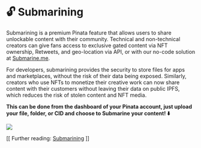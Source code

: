# 🔓 Submarining

Submarining is a premium Pinata feature that allows users to share unlockable content with their community. Technical and non-technical creators can give fans access to exclusive gated content via NFT ownership, Retweets, and geo-location via API, or with our no-code solution at [Submarine.me](https://www.submarine.me/).

For developers, submarining provides the security to store files for apps and marketplaces, without the risk of their data being exposed. Similarly, creators who use NFTs to monetize their creative work can now share content with their customers without leaving their data on public IPFS, which reduces the risk of stolen content and NFT media.

**This can be done from the dashboard of your Pinata account, just upload your file, folder, or CID and choose to Submarine your content! ⬇️**

![](https://lh3.googleusercontent.com/QZ3QlZAY8Td-foI9BiXDOn4YhgjGFwHDzZNVQanq\_DHlzz\_5K-INl4IAwm\_WlQJmMeTID3IvBUJ9ipDhv8kw1sXr3Pr7PRlw3JQ7xZEZabD87hK1UNOt1ElPqr-u1ssDtmKVsbl1xpkzmXbt7UmmhEs)

\[\[ Further reading: [Submarining](https://www.pinata.cloud/blog/introducing-submarining-what-it-is-why-you-need-it) ]]

